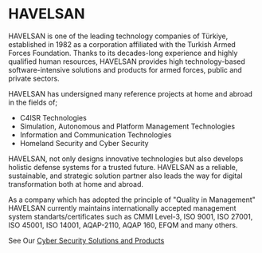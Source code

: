 # HAVELSAN

HAVELSAN is one of the leading technology companies of Türkiye, established in 1982 as a corporation affiliated with the Turkish Armed Forces Foundation. Thanks to its decades-long experience and highly qualified human resources, HAVELSAN provides high technology-based software-intensive solutions and products for armed forces, public and private sectors. 

 

HAVELSAN has undersigned many reference projects  at home and abroad in the fields of;

* C4ISR Technologies
* Simulation, Autonomous and Platform Management Technologies
* Information and Communication Technologies
* Homeland Security and Cyber Security
 

HAVELSAN, not only designs innovative technologies but also develops holistic defense systems for a trusted future. HAVELSAN as a reliable, sustainable, and strategic solution partner also leads the way for digital transformation both at home and abroad.

 

As a company which has adopted the principle of "Quality in Management" HAVELSAN currently maintains internationally accepted management system standarts/certificates such as CMMI Level-3, ISO 9001, ISO 27001, ISO 45001, ISO 14001, AQAP-2110, AQAP 160, EFQM and many others.

See Our [Cyber Security Solutions and Products](https://www.havelsan.com.tr/en/sectors/cyber-security/cyber-security)
